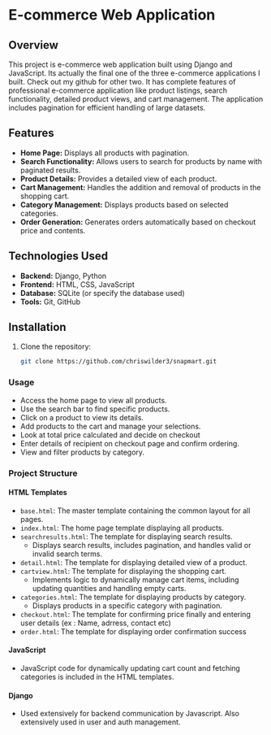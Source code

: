 # E-commerce Web Application

## Overview
This project is e-commerce web application built using Django and JavaScript. Its actually the final one of the three e-commerce applications I built. Check out my github for other two.
It has complete features of professional e-commerce application like product listings, search functionality, detailed product views, and cart management. The application includes pagination for efficient handling of large datasets.

## Features
- **Home Page:** Displays all products with pagination.
- **Search Functionality:** Allows users to search for products by name with paginated results.
- **Product Details:** Provides a detailed view of each product.
- **Cart Management:** Handles the addition and removal of products in the shopping cart.
- **Category Management:** Displays products based on selected categories.
- **Order Generation:** Generates orders automatically based on checkout price and contents.

## Technologies Used
- **Backend:** Django, Python
- **Frontend:** HTML, CSS, JavaScript
- **Database:** SQLite (or specify the database used)
- **Tools:** Git, GitHub

## Installation
1. Clone the repository:
   ```sh
   git clone https://github.com/chriswilder3/snapmart.git
   ```
   
### Usage
- Access the home page to view all products.
- Use the search bar to find specific products.
- Click on a product to view its details.
- Add products to the cart and manage your selections.
- Look at total price calculated and decide on checkout
- Enter details of recipient on checkout page and confirm ordering.
- View and filter products by category.

### Project Structure
#### HTML Templates
- `base.html`: The master template containing the common layout for all pages.
- `index.html`: The home page template displaying all products.
- `searchresults.html`: The template for displaying search results.
  - Displays search results, includes pagination, and handles valid or invalid search terms.
- `detail.html`: The template for displaying detailed view of a product.
- `cartview.html`: The template for displaying the shopping cart.
  - Implements logic to dynamically manage cart items, including updating quantities and handling empty carts.
- `categories.html`: The template for displaying products by category.
  - Displays products in a specific category with pagination.
- `checkout.html`: The template for confirming price finally and entering user details (ex : Name, adrress, contact etc)
- `order.html`: The template for displaying order confirmation success

#### JavaScript
- JavaScript code for dynamically updating cart count and fetching categories is included in the HTML templates.

#### Django
- Used extensively for backend communication by Javascript. Also extensively used in user and auth management.
